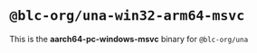 # `@blc-org/una-win32-arm64-msvc`

This is the **aarch64-pc-windows-msvc** binary for `@blc-org/una`
